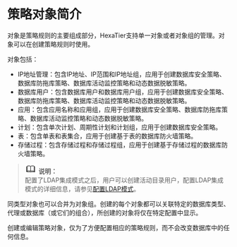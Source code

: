 # 策略对象简介<a name="ZH-CN_TOPIC_0111166428"></a>

对象是策略规则的主要组成部分，HexaTier支持单一对象或者对象组的管理。对象可以在创建策略规则时使用。

对象包括：

-   IP地址管理：包含IP地址、IP范围和IP地址组，应用于创建数据库安全策略、数据库防拖库策略、数据库活动监控策略和动态数据脱敏策略。
-   数据库用户：包含数据库用户和数据库用户组，应用于创建数据库安全策略、数据库防拖库策略、数据库活动监控策略和动态数据脱敏策略。
-   应用：包含应用名称和应用组，应用于创建数据库安全策略、数据库防拖库策略、数据库活动监控策略和动态数据脱敏策略。
-   计划：包含单次计划、周期性计划和计划组，应用于创建数据库安全策略。
-   表：包含单表和表集合，应用于创建基于表的数据库防火墙策略。
-   存储过程：包含存储过程和存储过程组，应用于创建基于存储过程的数据库防火墙策略。

>![](public_sys-resources/icon-note.gif) **说明：**   
>配置了LDAP集成模式之后，用户可以创建活动目录用户，配置LDAP集成模式的详细信息，请参见[配置LDAP模式](配置LDAP模式.md#ZH-CN_TOPIC_0111166435)。  

同类型对象也可以合并为对象组。创建的每个对象都可以关联特定的数据库类型、代理或数据库（或它们的组合），所创建的对象将仅在特定配置中显示。

创建或编辑策略对象，仅为了方便配置相应的策略规则，而不会改变数据库中的任何信息。

